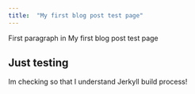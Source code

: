```yaml
---
title:  "My first blog post test page"
---
```


First paragraph in My first blog post test page


## Just testing 

Im checking so that I understand Jerkyll build process!





